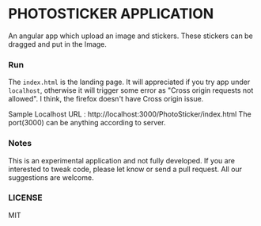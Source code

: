 # PHOTOSTICKER APPLICATION

An angular app which upload an image and stickers. These stickers can be dragged and put in the Image.
### Run

The `index.html` is the landing page. It will appreciated if you try app under `localhost`, otherwise it will trigger some error as "Cross origin requests not allowed".
I think, the firefox doesn't have Cross origin issue.

Sample Localhost URL : http://localhost:3000/PhotoSticker/index.html
The port(3000) can be anything according to server.

### Notes

This is an experimental application and not fully developed. If you are interested to tweak code, please let know or send a pull request. All our suggestions are welcome.


### LICENSE

MIT